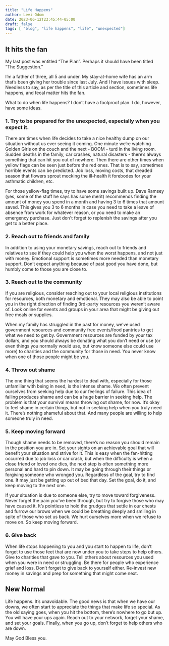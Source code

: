 ```yaml
---
title: "Life Happens"
author: Levi Odom
date: 2023-06-12T23:45:44-05:00
draft: false
tags: [ "blog", "life happens", "life", "unexpected"]
---
```

## It hits the fan
My last post was entitled “The Plan”.  Perhaps it should have been titled “The Suggestion.”  

I’m a father of three, all 5 and under.  My stay-at-home wife has an arm that’s been giving her trouble since last July.  And I have issues with sleep.  Needless to say, as per the title of this article and section, sometimes life happens, and fecal matter hits the fan.  

What to do when life happens?  I don’t have a foolproof plan.  I do, however, have some ideas.  

### 1. Try to be prepared for the unexpected, especially when you expect it.
There are times when life decides to take a nice healthy dump on our situation without us ever seeing it coming.  One minute we’re watching Golden Girls on the couch and the next - BOOM - turd in the living room.  Sudden deaths in the family, car crashes, natural disasters - there’s always something that can hit you out of nowhere.  Then there are other times when yellow flags can be seen just before the red ones.  That is to say, sometimes horrible events can be predicted.  Job loss, moving costs, that dreaded season that flowers sprout mocking the ill-health it forebodes for your asthmatic children, etc.

For those yellow-flag times, try to have some savings built up.  Dave Ramsey (yes, some of the stuff he says has some merit) recommends finding the amount of money you spend in a month and having 3 to 6 times that amount saved.  This gives you 3 to 6 months in case you need to take a leave of absence from work for whatever reason, or you need to make an emergency purchase.  Just don't forget to replenish the savings after you get to a better place.  

### 2. Reach out to friends and family
In addition to using your monetary savings, reach out to friends and relatives to see if they could help you when the worst happens, and not just with money.  Emotional support is sometimes more needed than monetary support.  Don’t expect anything because of past good you have done, but humbly come to those you are close to.  

### 3. Reach out to the community  
If you are religious, consider reaching out to your local religious institutions for resources, both monetary and emotional.  They may also be able to point you in the right direction of finding 3rd-party resources you weren’t aware of.  Look online for events and groups in your area that might be giving out free meals or supplies.  

When my family has struggled in the past for money, we’ve used government resources and community free events/food pantries to get what we need to get by.  Government resources are funded by your tax dollars, and you should always be donating what you don’t need or use (or even things you normally would use, but know someone else could use more) to charities and the community for those in need.  You never know when one of those people might be you.  

### 4. Throw out shame  
The one thing that seems the hardest to deal with, especially for those unfamiliar with being in need, is the intense shame.  We often prevent ourselves from seeking help due to our feelings of failure.  This idea of failing produces shame and can be a huge barrier in seeking help.  The problem is that your survival means throwing out shame, for now.  It’s okay to feel shame in certain things, but not in seeking help when you truly need it.  There’s nothing shameful about that.  And many people are willing to help someone truly in need.  

### 5. Keep moving forward  
Though shame needs to be removed, there’s no reason you should remain in the position you are in.  Set your sights on an achievable goal that will benefit your situation and strive for it.  This is easy when the fan-hitting occurred due to job loss or car crash, but when the difficulty is when a close friend or loved one dies, the next step is often something more personal and hard to pin down.  It may be going through their things or forgiving someone who wronged you.  Regardless of the goal, try to find one.  It may just be getting up out of bed that day.  Set the goal, do it, and keep moving to the next one.   

If your situation is due to someone else, try to move toward forgiveness.  Never forget the pain you’ve been through, but try to forgive those who may have caused it.  It’s pointless to hold the grudges that settle in our chests and furrow our brows when we could be breathing deeply and smiling in spite of those who set us back.  We hurt ourselves more when we refuse to move on.  So keep moving forward.  

### 6. Give back
When life stops happening to you and you start to happen to life, don’t forget to use those feet that are now under you to take steps to help others.  Give to charities that gave to you.  Tell others about resources you used when you were in need or struggling.  Be there for people who experience grief and loss.  Don’t forget to give back to yourself either.  Re-invest new money in savings and prep for something that might come next.  

## New Normal  
Life happens.  It’s unavoidable.  The good news is that when we have our downs, we often start to appreciate the things that make life so special.  As the old saying goes, when you hit the bottom, there’s nowhere to go but up.  You will have your ups again.  Reach out to your network, forget your shame, and set your goals.  Finally, when you go up, don’t forget to help others who are down.  

May God Bless you.  